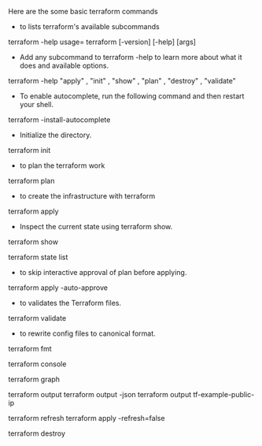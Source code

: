 Here are the some basic terraform commands

- to lists terraform's available subcommands

terraform -help
usage= terraform [-version] [-help] <command> [args]

- Add any subcommand to terraform -help to learn more about what it does and available options.

terraform -help "apply" , "init" , "show" , "plan" , "destroy" , "validate"

- To enable autocomplete, run the following command and then restart your shell.

terraform -install-autocomplete

- Initialize the directory.

terraform init

- to plan the terraform work

terraform plan

- to create the infrastructure with terraform

terraform apply

- Inspect the current state using terraform show.

terraform show

terraform state list

- to skip interactive approval of plan before applying.

terraform apply -auto-approve

- to validates the Terraform files.

terraform validate

- to rewrite config files to canonical format.

terraform fmt

terraform console

terraform graph

terraform output
terraform output -json
terraform output tf-example-public-ip

terraform refresh
terraform apply -refresh=false

terraform destroy
